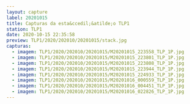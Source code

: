 ```yaml
---
layout: capture
label: 20201015
title: Capturas da esta&ccedil;&atilde;o TLP1
station: TLP1
date: 2020-10-15 22:35:58
preview: TLP1/2020/202010/20201015/stack.jpg
capturas:
  - imagem: TLP1/2020/202010/20201015/M20201015_223558_TLP_1P.jpg
  - imagem: TLP1/2020/202010/20201015/M20201015_223801_TLP_1P.jpg
  - imagem: TLP1/2020/202010/20201015/M20201015_223808_TLP_1P.jpg
  - imagem: TLP1/2020/202010/20201015/M20201015_223944_TLP_1P.jpg
  - imagem: TLP1/2020/202010/20201015/M20201015_224933_TLP_1P.jpg
  - imagem: TLP1/2020/202010/20201015/M20201016_000559_TLP_1P.jpg
  - imagem: TLP1/2020/202010/20201015/M20201016_004451_TLP_1P.jpg
  - imagem: TLP1/2020/202010/20201015/M20201016_022826_TLP_1P.jpg
---
```

